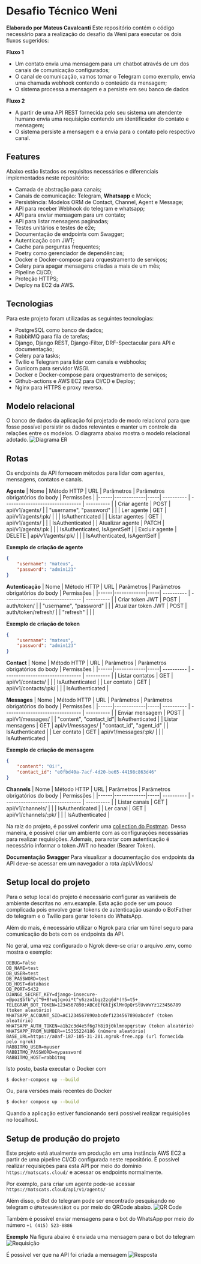 # Desafio Técnico Weni
**Elaborado por Mateus Cavalcanti**
Este repositório contém o código necessário para a realização do desafio da Weni para executar os dois fluxos sugeridos:

**Fluxo 1**
- Um contato envia uma mensagem para um chatbot através de um dos canais
de comunicação configurados;
- O canal de comunicação, vamos tomar o Telegram como exemplo, envia uma
chamada webhook contendo o conteúdo da mensagem;
- O sistema processa a mensagem e a persiste em seu banco de dados

**Fluxo 2**
- A partir de uma API REST fornecida pelo seu sistema um atendente humano
envia uma requisição contendo um identificador do contato e mensagem;
- O sistema persiste a mensagem e a envia para o contato pelo respectivo canal.

## Features
Abaixo estão listados os requisitos necessários e diferenciais implementados neste repositório:
- Camada de abstração para canais;
- Canais de comunicação: Telegram, **Whatsapp** e Mock;
- Persistência: Modelos ORM de Contact, Channel, Agent e Message;
- API para receber Webhook do telegram e whatsapp;
- API para enviar mensagem para um contato;
- API para listar mensagens paginadas;
- Testes unitários e testes de e2e;
- Documentação de endpoints com Swagger;
- Autenticação com JWT;
- Cache para perguntas frequentes;
- Poetry como gerenciador de dependências;
- Docker e Docker-compose para orquestramento de serviços;
- Celery para apagar mensagens criadas a mais de um mês;
- Pipeline CI/CD;
- Proteção HTTPS;
- Deploy na EC2 da AWS.

## Tecnologias
Para este projeto foram utilizadas as seguintes tecnologias:
- PostgreSQL como banco de dados;
- RabbitMQ para fila de tarefas;
- Django, Django REST, Django-Filter, DRF-Spectacular para API e documentação;
- Celery para tasks;
- Twilio e Telegram para lidar com canais e webhooks;
- Gunicorn para servidor WSGI.
- Docker e Docker-compose para orquestramento de serviços;
- Github-actions e AWS EC2 para CI/CD e Deploy;
- Nginx para HTTPS e proxy reverso.

## Modelo relacional
O banco de dados da aplicação foi projetado de modo relacional para que fosse possível persistir os dados relevantes e manter um controle da relações entre os modelos. O diagrama abaixo mostra o modelo relacional adotado.
![Diagrama ER](./docs/er.png)

## Rotas
Os endpoints da API fornecem métodos para lidar com agentes, mensagens, contatos e canais.

**Agente**
| Nome | Método HTTP | URL | Parâmetros | Parâmetros obrigatórios do body  | Permissões |
|------|-------------|-----| ---------- | -------------------------------- | ---------- |
| Criar agente | POST | api/v1/agents/ | | "username", "password"          |            |
| Ler agente | GET | api/v1/agents/:pk/ | |                                | IsAuthenticated |
| Listar agentes | GET | api/v1/agents/ |  |                               | IsAuthenticated |
| Atualizar agente | PATCH | api/v1/agents/:pk | |                         | IsAuthenticated, IsAgentSelf |
| Excluir agente | DELETE | api/v1/agents/:pk/ | |                         | IsAuthenticated, IsAgentSelf |

**Exemplo de criação de agente**
```json
{
    "username": "mateus",
    "password": "admin123"
}
```

**Autenticação**
| Nome | Método HTTP | URL | Parâmetros | Parâmetros obrigatórios do body  | Permissões |
|------|-------------|-----| ---------- | -------------------------------- | ---------- |
| Criar token JWT | POST | auth/token/  | | "username", "password"         |            |
| Atualizar token JWT | POST | auth/token/refresh/ | | "refresh" |         |            |

**Exemplo de criação de token**
```json
{
    "username": "mateus",
    "password": "admin123"
}
```

**Contact**
| Nome | Método HTTP | URL | Parâmetros | Parâmetros obrigatórios do body  | Permissões |
|------|-------------|-----| ---------- | -------------------------------- | ---------- |
| Listar contatos | GET | api/v1/contacts/ | | | IsAuthenticated |
| Ler contato | GET | api/v1/contacts/:pk/ | | | IsAuthenticated |

**Messages**
| Nome | Método HTTP | URL | Parâmetros | Parâmetros obrigatórios do body  | Permissões |
|------|-------------|-----| ---------- | -------------------------------- | ---------- |
| Enviar mensagem | POST | api/v1/messages/ | | "content", "contact_id"| IsAuthenticated |
| Listar mensagens | GET | api/v1/messages/ | "contact_id", "agent_id" | | IsAuthenticated |
| Ler contato | GET | api/v1/messages/:pk/ | | | IsAuthenticated |

**Exemplo de criação de mensagem**
```json
{
    "content": "Oi!",
    "contact_id": "e0fbd40a-7acf-4d20-be65-44198c863d46"
}
```

**Channels**
| Nome | Método HTTP | URL | Parâmetros | Parâmetros obrigatórios do body  | Permissões |
|------|-------------|-----| ---------- | -------------------------------- | ---------- |
| Listar canais | GET | api/v1/channels/ | | | IsAuthenticated |
| Ler canal | GET | api/v1/channels/:pk/ | | | IsAuthenticated |

Na raíz do projeto, é possível conferir uma [collection do Postman](./API%20Test.postman_collection.json). Dessa maneira, é possível criar um ambiente com as configurações necessárias para realizar requisições. Ademais, para rotar com autenticação é necessário informar o token JWT no header (Bearer Token).

**Documentação Swagger**
Para visualizar a documentação dos endpoints da API deve-se acessar em um navegador a rota /api/v1/docs/

## Setup local do projeto
Para o setup local do projeto é necessário configurar as variáveis de ambiente descritas no .env.example. Esta ação pode ser um pouco complicada pois envolve gerar tokens de autenticação usando o BotFather do telegram e o Twilio para gerar tokens do WhatsApp.

Além do mais, é necessário utilizar o Ngrok para criar um túnel seguro para comunicação do bots com os endpoints da API.

No geral, uma vez configurado o Ngrok deve-se criar o arquivo .env, como mostra o exemplo:

```
DEBUG=False
DB_NAME=test
DB_USER=test
DB_PASSWORD=test
DB_HOST=database
DB_PORT=5432
DJANGO_SECRET_KEY=django-insecure-=@poz$bfb^y(^9+8!wq)gvoi*t^y6zzo1bgz2zg6d*(!5=t5+_
TELEGRAM_BOT_TOKEN=1234567890:ABCdEfGhIjKlMnOpQrStUvWxYz123456789 (token aleatório)
WHATSAPP_ACCOUNT_SID=AC1234567890abcdef1234567890abcdef (token aleatório)
WHATSAPP_AUTH_TOKEN=a1b2c3d4e5f6g7h8i9j0klmnopqrstuv (token aleatório)
WHATSAPP_FROM_NUMBER=+15355224186 (número aleatório)
BASE_URL=https://a0af-187-105-31-201.ngrok-free.app (url fornecida pelo ngrok)
RABBITMQ_USER=myuser
RABBITMQ_PASSWORD=mypassword
RABBITMQ_HOST=rabbitmq
```

Isto posto, basta executar o Docker com
```bash
$ docker-compose up --build
```
Ou, para versões mais recentes do Docker
```bash
$ docker compose up --build
```

Quando a aplicação estiver funcionando será possível realizar requisições no localhost.

## Setup de produção do projeto
Este projeto está atualmente em produção em uma instância AWS EC2 a partir de uma pipeline CI/CD configurada neste repositório. É possível realizar requisições para esta API por meio do domínio `https://matscats.cloud/` e acessar os endpoints normalmente.

Por exemplo, para criar um agente pode-se acessar `https://matscats.cloud/api/v1/agents/`

Além disso, o Bot do telegram pode ser encontrado pesquisando no telegram o `@MateusWeniBot` ou por meio do QRCode abaixo.
![QR Code](./docs/qr_bot.png)

Também é possível enviar mensagens para o bot do WhatsApp por meio do número `+1 (415) 523-8886`

**Exemplo**
Na figura abaixo é enviada uma mensagem para o bot do telegram
![Requisição](./docs/request.png)

É possível ver que na API foi criada a mensagem
![Resposta](./docs/response.png)